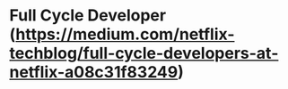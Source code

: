 # Full Cycle Developer (https://medium.com/netflix-techblog/full-cycle-developers-at-netflix-a08c31f83249)
